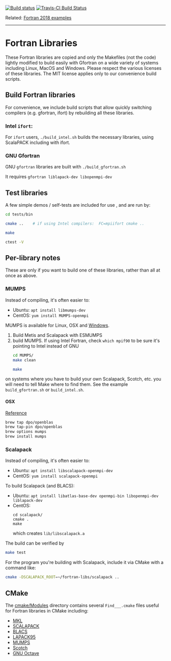[![Build status](https://ci.appveyor.com/api/projects/status/930wqecxd8xmsd3v?svg=true)](https://ci.appveyor.com/project/scivision/fortran-libs)
[![Travis-CI Build Status](https://travis-ci.org/scivision/fortran-libs.svg)](https://travis-ci.org/scivision/fortran-libs)

Related: [Fortran 2018 examples](https://github.com/scivision/fortran2018-examples)

---

# Fortran Libraries

These Fortran libraries are copied and only the Makefiles (not the code) lightly modified to build easily with Gfortran on a wide variety of systems including Linux, MacOS and Windows.
Please respect the various licenses of these libraries. 
The MIT license applies only to our convenience build scripts.

## Build Fortran libraries

For convenience, we include build scripts that allow quickly switching compilers (e.g. gfortran, ifort) by rebuilding all these libraries.

### Intel `ifort`:
For `ifort` users,  `./build_intel.sh` builds the necessary libraries, using ScalaPACK including with ifort.

### GNU Gfortran

GNU `gfortran` libraries are built with `./build_gfortran.sh`

It requires `gfortran liblapack-dev libopenmpi-dev`


## Test libraries

A few simple demos / self-tests are included for use , and are run by:
```sh
cd tests/bin

cmake ..    # if using Intel compilers:  FC=mpiifort cmake ..

make

ctest -V
```

## Per-library notes
These are only if you want to build one of these libraries, rather than all at once as above.
   


### MUMPS

Instead of compiling, it's often easier to:

* Ubuntu: `apt install libmumps-dev`
* CentOS: `yum install MUMPS-openmpi`

MUMPS is available for Linux, OSX and 
[Windows](http://mumps.enseeiht.fr/index.php?page=links).

1. Build Metis and Scalapack with ESMUMPS
2. build MUMPS. If using Intel Fortran, check `which mpif90` to be sure it's pointing to Intel instead of GNU
   ```sh
   cd MUMPS/
   make clean

   make
   ```

on systems where you have to build your own Scalapack, Scotch, etc. you will need to tell Make where to find them.
See the example `build_gfortran.sh` or `build_intel.sh`.

#### OSX

[Reference](http://mumps.enseeiht.fr/index.php?page=links)

```sh
brew tap dpo/openblas
brew tap-pin dpo/openblas
brew options mumps
brew install mumps
```

### Scalapack
Instead of compiling, it's often easier to:

* Ubuntu: `apt install libscalapack-openmpi-dev`
* CentOS: `yum install scalapack-openmpi`

To build Scalapack (and BLACS):

* Ubuntu: `apt install libatlas-base-dev openmpi-bin libopenmpi-dev liblapack-dev`
* CentOS:
  ```
  cd scalapack/
  cmake .
  make
  ```
  which creates `lib/libscalapack.a`


The build can be verified by
```sh
make test
```

For the program you're building with Scalapack, include it via CMake with a command like:
```sh
cmake -DSCALAPACK_ROOT=~/fortran-libs/scalapack ..
```


## CMake
The [cmake/Modules](./cmake/Modules) directory contains several `Find___.cmake` files useful for Fortran libraries in CMake including:

* [MKL](https://software.intel.com/mkl)
* [SCALAPACK](http://www.netlib.org/scalapack/)
* [BLACS](http://www.netlib.org/blacs/)
* [LAPACK95](http://www.netlib.org/lapack95/)
* [MUMPS](http://mumps.enseeiht.fr/)
* [Scotch](https://gforge.inria.fr/projects/scotch/)
* [GNU Octave](https://www.gnu.org/software/octave/)
